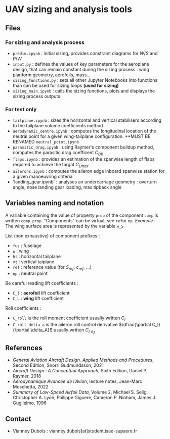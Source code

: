 # UAV sizing and analysis tools

## Files

### For sizing and analysis process
- `predim.ipynb` : initial sizing, provides constraint diagrams for $W/S$ and $P/W$
- `input.py` : defines the values of key parameters for the aeroplane design, that can remain constant during the sizing process : wing planform geometry, aerofoils, mass...
- `sizing_functions.py` : sets all other Jupyter Notebooks into functions than can be used for sizing loops **(used for sizing)**
- `sizing_main.ipynb` : calls the sizing functions, plots and displays the sizing process outputs

### For test only
- `tailplane.ipynb` : sizes the horizontal and vertical stabilisers according to the tailplane volume coefficients method
- `aerodynamic_centre.ipynb` : computes the longitudinal location of the neutral point for a given wing-tailplane configuration. **MUST BE RENAMED `neutral_point.ipynb`
- `parasitic_drag.ipynb` : using Raymer's component buildup method, computes the parasitic drag coefficent $C_{D0}$
- `flaps.ipynb` : provides an estimation of the spanwise length of flaps required to achieve the targat $C_{Lmax}$
- `ailerons.ipynb` : computes the aileron edge inboard spanwise station for a given manoeuvring criteria
- 'landing_gear.ipynb' : analyses an undercarriage geometry : overturn angle, nose landing gear loading, max tipback angle

## Variables naming and notation
A variable containing the value of property `prop` of the component `comp` is written `comp_prop`. "Components" can be virtual, see `ref`or `np`. 
_Example :_ The wing surface area is represented by the variable `w_S`

List (non exhaustive) of component prefixes :
- `fus` : fuselage
- `w` : wing
- `ht` : horizontal tailplane
- `vt` : vertical taiplane
- `ref` : reference value (for $S_{ref}$, $c_{ref}$, ...)
- `np` : neutral point

Be careful reading lift coefficients :
- `C_l` : **aerofoil** lift coefficient
- `C_L` : **wing** lift coefficient

Roll coefficients :
- `C_roll` is the roll moment coefficient usually written $C_l$
- `C_roll_delta_a` is the aileron roll control derivative $\dfrac{\partial C_l}{\partial \delta_A}$ usually written $C_{l,\delta_A}$

## References

- _General Aviation Aircraft Design. Applied Methods and Procedures_, Second Edition, Snorri Gudmundsson, 2021
- _Aircraft Design : A Conceptual Approach_, Sixth Edition, Daniel P. Raymer, 2018
- _Aérodynamique Avancée de l'Avion_, lecture notes, Jean-Marc Moschetta, 2022
- _Summary of Low-Speed Airfoil Data_, Volume 2, Michael S. Selig, Christopher A. Lyon, Philippe Giguere, Cameron P. Ninham, James J. Guglielmo, 1996

## Contact
* Vianney Dubois : vianney.dubois[at]student.isae-supaero.fr
